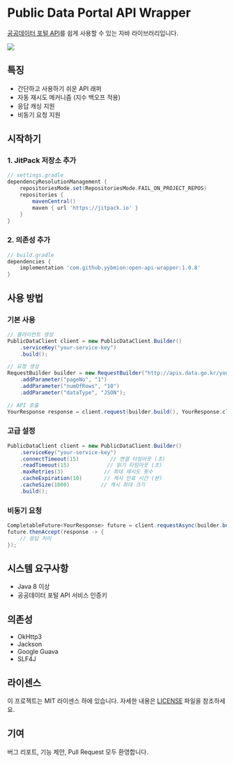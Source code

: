 # Public Data Portal API Wrapper

[공공데이터 포털 API](https://www.data.go.kr/index.do)를 쉽게 사용할 수 있는 자바 라이브러리입니다.

[![](https://jitpack.io/v/yybmion/open-api-wrapper.svg)](https://jitpack.io/#yybmion/open-api-wrapper)

## 특징
- 간단하고 사용하기 쉬운 API 래퍼
- 자동 재시도 메커니즘 (지수 백오프 적용)
- 응답 캐싱 지원
- 비동기 요청 지원

## 시작하기

### 1. JitPack 저장소 추가
```groovy
// settings.gradle
dependencyResolutionManagement {
    repositoriesMode.set(RepositoriesMode.FAIL_ON_PROJECT_REPOS)
    repositories {
        mavenCentral()
        maven { url 'https://jitpack.io' }
    }
}
```

### 2. 의존성 추가
```groovy
// build.gradle
dependencies {
    implementation 'com.github.yybmion:open-api-wrapper:1.0.8'
}
```

## 사용 방법

### 기본 사용
```java
// 클라이언트 생성
PublicDataClient client = new PublicDataClient.Builder()
    .serviceKey("your-service-key")
    .build();

// 요청 생성
RequestBuilder builder = new RequestBuilder("http://apis.data.go.kr/your-api-endpoint")
    .addParameter("pageNo", "1")
    .addParameter("numOfRows", "10")
    .addParameter("dataType", "JSON");

// API 호출
YourResponse response = client.request(builder.build(), YourResponse.class);
```

### 고급 설정
```java
PublicDataClient client = new PublicDataClient.Builder()
    .serviceKey("your-service-key")
    .connectTimeout(15)          // 연결 타임아웃 (초)
    .readTimeout(15)            // 읽기 타임아웃 (초)
    .maxRetries(3)             // 최대 재시도 횟수
    .cacheExpiration(10)       // 캐시 만료 시간 (분)
    .cacheSize(1000)          // 캐시 최대 크기
    .build();
```

### 비동기 요청
```java
CompletableFuture<YourResponse> future = client.requestAsync(builder.build(), YourResponse.class);
future.thenAccept(response -> {
    // 응답 처리
});
```

## 시스템 요구사항
- Java 8 이상
- 공공데이터 포털 API 서비스 인증키

## 의존성
- OkHttp3
- Jackson
- Google Guava
- SLF4J

## 라이센스
이 프로젝트는 MIT 라이센스 하에 있습니다. 자세한 내용은 [LICENSE](LICENSE) 파일을 참조하세요.

## 기여
버그 리포트, 기능 제안, Pull Request 모두 환영합니다. 
